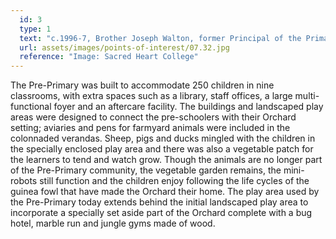```yaml
---
  id: 3
  type: 1
  text: "c.1996-7, Brother Joseph Walton, former Principal of the Primary School and former Provincial at the Pre-Primary with some of the learners. "
  url: assets/images/points-of-interest/07.32.jpg
  reference: "Image: Sacred Heart College"
---
```

The Pre-Primary was built to accommodate 250 children in nine classrooms, with extra spaces such as a library, staff offices, a large multi-functional foyer and an aftercare facility. The buildings and landscaped play areas were designed to connect the pre-schoolers with their Orchard setting; aviaries and pens for farmyard animals were included in the colonnaded verandas. Sheep, pigs and ducks mingled with the children in the specially enclosed play area and there was also a vegetable patch for the learners to tend and watch grow. Though the animals are no longer part of the Pre-Primary community, the vegetable garden remains, the mini-robots still function and the children enjoy following the life cycles of the guinea fowl that have made the Orchard their home. The play area used by the Pre-Primary today extends behind the initial landscaped play area to incorporate a specially set aside part of the Orchard complete with a bug hotel, marble run and jungle gyms made of wood.



              